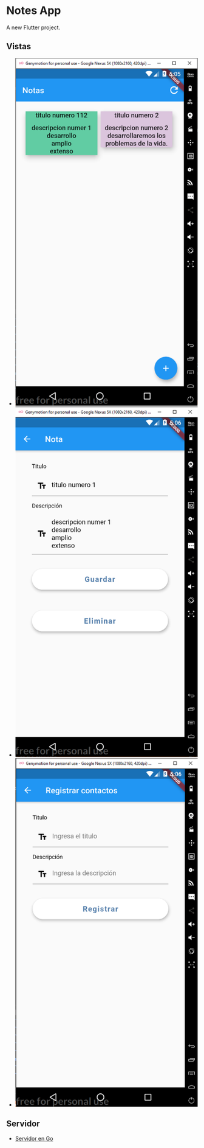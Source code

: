 # Notes App

A new Flutter project.

## Vistas

- ![Home](img/home.PNG)
- ![Editar y Eliminar](img/edit_delete.PNG)
- ![Añadir](img/add.PNG)

## Servidor

- [Servidor en Go](https://github.com/walker1239/web-service-go-oracle)

